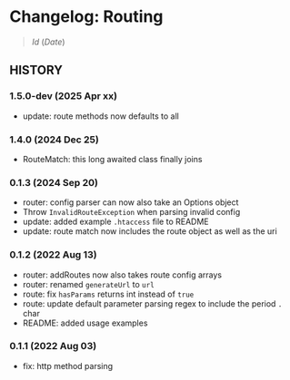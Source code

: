 # Changelog: Routing

> $Id$ ($Date$)

## HISTORY

### 1.5.0-dev (2025 Apr xx)

- update: route methods now defaults to all

### 1.4.0 (2024 Dec 25)

 - RouteMatch: this long awaited class finally joins

### 0.1.3 (2024 Sep 20)

 - router: config parser can now also take an Options object
 - Throw `InvalidRouteException` when parsing invalid config
 - update: added example `.htaccess` file to README
 - update: route match now includes the route object as well as the uri

### 0.1.2 (2022 Aug 13)

 - router: addRoutes now also takes route config arrays
 - router: renamed `generateUrl` to `url`
 - route: fix `hasParams` returns int instead of `true`
 - route: update default parameter parsing regex to include the period `.` char
 - README: added usage examples

### 0.1.1 (2022 Aug 03)

 - fix: http method parsing
